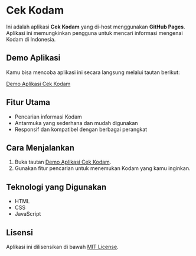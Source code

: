 # Cek Kodam

Ini adalah aplikasi **Cek Kodam** yang di-host menggunakan **GitHub Pages**. Aplikasi ini memungkinkan pengguna untuk mencari informasi mengenai Kodam di Indonesia.

## Demo Aplikasi

Kamu bisa mencoba aplikasi ini secara langsung melalui tautan berikut:

[Demo Aplikasi Cek Kodam](https://bagusweb.github.io/cek-kodam/)

## Fitur Utama

- Pencarian informasi Kodam
- Antarmuka yang sederhana dan mudah digunakan
- Responsif dan kompatibel dengan berbagai perangkat

## Cara Menjalankan

1. Buka tautan [Demo Aplikasi Cek Kodam](https://bagusweb.github.io/cek-kodam/).
2. Gunakan fitur pencarian untuk menemukan Kodam yang kamu inginkan.

## Teknologi yang Digunakan

- HTML
- CSS
- JavaScript

## Lisensi

Aplikasi ini dilisensikan di bawah [MIT License](LICENSE).
